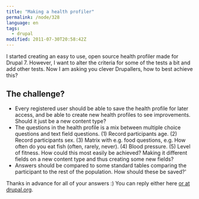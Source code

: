 ```yaml
---
title: "Making a health profiler"
permalink: /node/328
language: en
tags:
  - drupal
modified: 2011-07-30T20:58:42Z
---
```


I started creating an easy to use, open source health profiler made for Drupal 7. However, I want to alter the criteria for some of the tests a bit and add other tests. Now I am asking you clever Drupallers, how to best achieve this?

The challenge?
--------------

- Every registered user should be able to save the health profile for later access, and be able to create new health profiles to see improvements. Should it just be a new content type?
- The questions in the health profile is a mix between multiple choice questions and text field questions. (1) Record participants age. (2) Record participants sex. (3) Matrix with e.g. food questions, e.g. How often do you eat fish (often, rarely, never). (4) Blood pressure. (5) Level of fitness. How could this most easily be achieved? Making it different fields on a new content type and thus creating some new fields?
- Answers should be compared to some standard tables comparing the participant to the rest of the population. How should these be saved?'

Thanks in advance for all of your answers :) You can reply either here [or at drupal.org](http://drupal.org/node/1234480).
